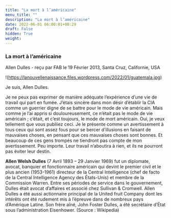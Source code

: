 ```yaml
---
title: "La mort à l’américaine"
menu_title: ""
description: "La mort à l’américaine"
date: 2022-06-01 06:00:01+00:29
draft: False
hidden: True
weight:
---
```

### La mort à l’américaine

Allen Dulles - reçu par FAB le 19 Février 2013, Santa Cruz, Californie, USA

!(https://lanouvellenaissance.files.wordpress.com/2022/01/guatemala.jpg)

Je suis, Allen Dulles.

Je ne peux pas exprimer de manière adéquate l’expérience d’une vie de travail qui part en fumée. J’étais sincère dans mon désir d’établir la CIA comme un guerrier digne de se battre pour le mode de vie américain. Mais comme je l’ai appris si douloureusement, ce n’était pas le mode de vie américain ; c’était, et c’est toujours, le mode de mort américain. Oui, je veux tellement que vous publiiez ceci. Je le présente comme un avertissement à tous ceux qui sont assez fous pour se bercer d’illusions en faisant de mauvaises choses, en pensant que ces mauvaises choses sont bonnes. Et beaucoup de ces gens trompés ne tiendront pas compte de mon avertissement. Peu importe. Leur travail n’aboutira à rien, et ils ne pourront pas éviter leur destin.

**Allen Welsh Dulles** (7 Avril 1893 – 29 Janvier 1969) fut un diplomate, avocat, banquier et fonctionnaire américain qui devint le premier civil et le plus ancien (1953-1961) directeur de la Central Intelligence (chef de facto de la Central Intelligence Agency des États-Unis) et membre de la Commission Warren. Entre ses périodes de service dans le gouvernement, Dulles était avocat d’affaires et associé chez Sullivan & Cromwell. Allen Dulles a été aussi actionnaire principal de la United fruit Company dont les intérêts ont été rudement mis à l’épreuve dans de nombreux pays d’Amérique Latine. Son frère aîné, John Foster Dulles, a été secrétaire d’État sous l’administration Eisenhower. (Source : Wikipedia)






